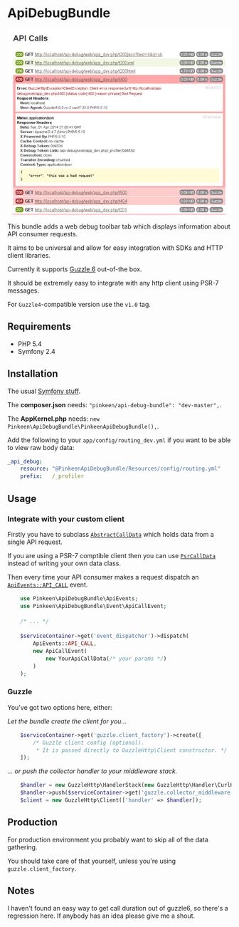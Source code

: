 ApiDebugBundle
==============

![ApiDebugBundle in action](Resources/doc/meta/images/apidebug.png)

This bundle adds a web debug toolbar tab which displays information about API consumer requests.

It aims to be universal and allow for easy integration with SDKs and HTTP client libraries.

Currently it supports [Guzzle 6](https://github.com/guzzle/guzzle) out-of-the box.

It should be extremely easy to integrate with any http client using PSR-7 messages.

For `Guzzle4`-compatible version use the `v1.0` tag.

## Requirements

* PHP 5.4
* Symfony 2.4

## Installation

The usual [Symfony stuff](http://symfony.com/doc/current/cookbook/bundles/installation.html).

The **composer.json** needs: `"pinkeen/api-debug-bundle": "dev-master",`.

The **AppKernel.php** needs: `new Pinkeen\ApiDebugBundle\PinkeenApiDebugBundle(),`.

Add the following to your `app/config/routing_dev.yml` if you want to be able to view raw body data:

```yml
_api_debug:
    resource: "@PinkeenApiDebugBundle/Resources/config/routing.yml"
    prefix:   /_profiler
```

## Usage

### Integrate with your custom client

Firstly you have to subclass 
[`AbstractCallData`](DataCollector/AbstractCallData.php) 
which holds data from a single API request.

If you are using a PSR-7 comptible client then you can use [`PsrCallData`](DataCollector\Data\PsrCallData.php)
instead of writing your own data class.

Then every time your API consumer makes a request dispatch an [`ApiEvents::API_CALL`](ApiEvents.php) event.

```php
    use Pinkeen\ApiDebugBundle\ApiEvents;
    use Pinkeen\ApiDebugBundle\Event\ApiCallEvent;
    
    /* ... */
    
    $serviceContainer->get('event_dispatcher')->dispatch(
        ApiEvents::API_CALL, 
        new ApiCallEvent(
            new YourApiCallData(/* your params */)
        )
    );
```

### Guzzle

You've got two options here, either:

*Let the bundle create the client for you...*

```php
    $serviceContainer->get('guzzle.client_factory')->create([
        /* Guzzle client config (optional).
         * It is passed directly to GuzzleHttp\Client constructor. */
    ]);
```

*... or push the collector handler to your middleware stack.*

```php
    $handler = new GuzzleHttp\HandlerStack(new GuzzleHttp\Handler\CurlHandler());
    $handler->push($serviceContainer->get('guzzle.collector_middleware')->getHandler());
    $client = new GuzzleHttp\Client(['handler' => $handler]);
```

## Production

For production environment you probably want to skip all of the data gathering.

You should take care of that yourself, unless you're using `guzzle.client_factory`.

## Notes 

I haven't found an easy way to get call duration out of guzzle6, so there's a regression here. If anybody has an idea
please give me a shout.
